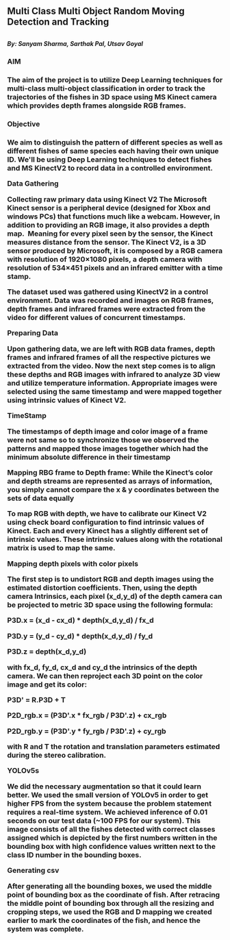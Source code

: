 <h2>Multi Class Multi Object Random Moving Detection and Tracking<h2>
<h5>By: Sanyam Sharma, Sarthak Pal, Utsav Goyal<h5>

<h3>AIM<h3>
 
The aim of the project is to utilize Deep Learning techniques for multi-class multi-object classification in order to track the trajectories of the fishes in 3D space using MS Kinect camera which provides depth frames alongside RGB frames.


<h3>Objective<h3>
 
We aim to distinguish the pattern of different species as well as different fishes of same species each having their own unique ID. We'll be using Deep Learning techniques to detect fishes and MS KinectV2 to record data in a controlled environment.

<b>Data Gathering<b>
 
Collecting raw primary data using Kinect V2
The Microsoft Kinect sensor is a peripheral device (designed for Xbox and windows PCs) that functions much like a webcam. However, in addition to providing an RGB image, it also provides a depth map. 
Meaning for every pixel seen by the sensor, the Kinect measures distance from the sensor. The Kinect V2, is a 3D sensor produced by Microsoft, it is composed by a RGB camera with resolution of 1920×1080 pixels, a depth camera with resolution of 534×451 pixels and an infrared emitter with a time stamp. 

The dataset used was gathered using KinectV2 in a control environment. Data was recorded and images on RGB frames, depth frames and infrared frames were extracted from the video for different values of concurrent timestamps.

<b>Preparing Data<b>
 
Upon gathering data, we are left with RGB data frames, depth frames and infrared frames of all the respective pictures we extracted from the video. Now the next step comes is to align these depths and RGB images with infrared to analyze 3D view and utilize temperature information. Appropriate images were selected using the same timestamp and were mapped together using intrinsic values of Kinect V2.


<b>TimeStamp<b>
 
The timestamps of depth image and color image of a frame were not same so to synchronize those we observed the patterns and mapped those images together which had the minimum absolute difference in their timestamp

Mapping RBG frame to Depth frame:
While the Kinect’s color and depth streams are represented as arrays of information, you simply cannot compare the x & y coordinates between the sets of data equally

To map RGB with depth, we have to calibrate our Kinect V2 using check board configuration to find intrinsic values of Kinect. Each and every Kinect has a slightly different set of intrinsic values. These intrinsic values along with the rotational matrix is used to map the same.

<b>Mapping depth pixels with color pixels<b>
 
The first step is to undistort RGB and depth images using the estimated distortion coefficients. Then, using the depth camera Intrinsics, each pixel (x_d,y_d) of the depth camera can be projected to metric 3D space using the following formula:

P3D.x = (x_d - cx_d) * depth(x_d,y_d) / fx_d

P3D.y = (y_d - cy_d) * depth(x_d,y_d) / fy_d

P3D.z = depth(x_d,y_d)

with fx_d, fy_d, cx_d and cy_d the intrinsics of the depth camera.
We can then reproject each 3D point on the color image and get its color:

P3D' = R.P3D + T

P2D_rgb.x = (P3D'.x * fx_rgb / P3D'.z) + cx_rgb

P2D_rgb.y = (P3D'.y * fy_rgb / P3D'.z) + cy_rgb

with R and T the rotation and translation parameters estimated during the stereo calibration.


<b>YOLOv5s<b>
 
We did the necessary augmentation so that it could learn better. We used the small version of YOLOv5 in order to get higher FPS from the system because the problem statement requires a real-time system. We achieved inference of 0.01 seconds on our test data (~100 FPS for our system).
This image consists of all the fishes detected with correct classes assigned which is depicted by the first numbers written in the bounding box with high confidence values written next to the class ID number in the bounding boxes. 


<b> Generating csv<b>
 
 After generating all the bounding boxes, we used the middle point of bounding box as the coordinate of fish. After retracing the middle point of bounding box through all the resizing and cropping steps, we used the RGB and D mapping we created earlier to mark the coordinates of the fish, and hence the system was complete.

